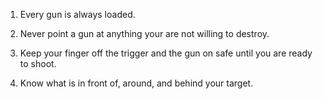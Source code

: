 1) Every gun is always loaded.

2) Never point a gun at anything your are not willing to destroy.

3) Keep your finger off the trigger and the gun on safe until you are ready to shoot.

4) Know what is in front of, around, and behind your target.
